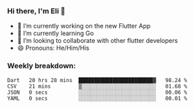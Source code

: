 ### Hi there, I'm Eli 👋
- 🔭 I’m currently working on the new Flutter App
- 🌱 I’m currently learning Go
- 🦄 I’m looking to collaborate with other flutter developers
- 😄 Pronouns: He/Him/His

### Weekly breakdown:
<!--START_SECTION:waka-->

```text
Dart   20 hrs 28 mins  ████████████████████████▓   98.24 %
CSV    21 mins         ▒░░░░░░░░░░░░░░░░░░░░░░░░   01.68 %
JSON   0 secs          ░░░░░░░░░░░░░░░░░░░░░░░░░   00.06 %
YAML   0 secs          ░░░░░░░░░░░░░░░░░░░░░░░░░   00.01 %
```

<!--END_SECTION:waka-->
